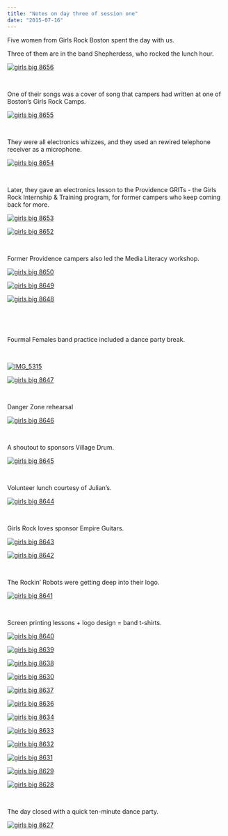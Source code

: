 ```yaml
---
title: "Notes on day three of session one"
date: "2015-07-16"
---
```


Five women from Girls Rock Boston spent the day with us.

Three of them are in the band Shepherdess, who rocked the lunch hour.

[![girls big 8656](images/girls-big-8656.jpg)](http://girlsrockri.org/wp-content/uploads/2015/07/girls-big-8656.jpg)

 

One of their songs was a cover of song that campers had written at one of Boston’s Girls Rock Camps.

[![girls big 8655](images/girls-big-8655.jpg)](http://girlsrockri.org/wp-content/uploads/2015/07/girls-big-8655.jpg)

 

They were all electronics whizzes, and they used an rewired telephone receiver as a microphone.

[![girls big 8654](images/girls-big-8654.jpg)](http://girlsrockri.org/wp-content/uploads/2015/07/girls-big-8654.jpg)

 

Later, they gave an electronics lesson to the Providence GRITs - the Girls Rock Internship & Training program, for former campers who keep coming back for more.

[![girls big 8653](images/girls-big-8653.jpg)](http://girlsrockri.org/wp-content/uploads/2015/07/girls-big-8653.jpg)

[![girls big 8652](images/girls-big-8652.jpg)](http://girlsrockri.org/wp-content/uploads/2015/07/girls-big-8652.jpg)

 

Former Providence campers also led the Media Literacy workshop.

[![girls big 8650](images/girls-big-8650.jpg)](http://girlsrockri.org/wp-content/uploads/2015/07/girls-big-8650.jpg)

[![girls big 8649](images/girls-big-8649.jpg)](http://girlsrockri.org/wp-content/uploads/2015/07/girls-big-8649.jpg)

[![girls big 8648](images/girls-big-8648.jpg)](http://girlsrockri.org/wp-content/uploads/2015/07/girls-big-8648.jpg)

 

 

Fourmal Females band practice included a dance party break.

 

[![IMG_5315](images/IMG_5315.jpg)](http://girlsrockri.org/wp-content/uploads/2015/07/IMG_5315.jpg)

[![girls big 8647](images/girls-big-8647.jpg)](http://girlsrockri.org/wp-content/uploads/2015/07/girls-big-8647.jpg)

 

Danger Zone rehearsal

[![girls big 8646](images/girls-big-8646.jpg)](http://girlsrockri.org/wp-content/uploads/2015/07/girls-big-8646.jpg)

 

A shoutout to sponsors Village Drum.

[![girls big 8645](images/girls-big-8645.jpg)](http://girlsrockri.org/wp-content/uploads/2015/07/girls-big-8645.jpg)

 

Volunteer lunch courtesy of Julian’s.

[![girls big 8644](images/girls-big-8644.jpg)](http://girlsrockri.org/wp-content/uploads/2015/07/girls-big-8644.jpg)

 

Girls Rock loves sponsor Empire Guitars.

[![girls big 8643](images/girls-big-8643.jpg)](http://girlsrockri.org/wp-content/uploads/2015/07/girls-big-8643.jpg)

[![girls big 8642](images/girls-big-8642.jpg)](http://girlsrockri.org/wp-content/uploads/2015/07/girls-big-8642.jpg)

 

The Rockin’ Robots were getting deep into their logo.

[![girls big 8641](images/girls-big-8641.jpg)](http://girlsrockri.org/wp-content/uploads/2015/07/girls-big-8641.jpg)

 

Screen printing lessons + logo design = band t-shirts.

[![girls big 8640](images/girls-big-8640.jpg)](http://girlsrockri.org/wp-content/uploads/2015/07/girls-big-8640.jpg)

[![girls big 8639](images/girls-big-8639.jpg)](http://girlsrockri.org/wp-content/uploads/2015/07/girls-big-8639.jpg)

[![girls big 8638](images/girls-big-8638.jpg)](http://girlsrockri.org/wp-content/uploads/2015/07/girls-big-8638.jpg)

[![girls big 8630](images/girls-big-8630.jpg)](http://girlsrockri.org/wp-content/uploads/2015/07/girls-big-8630.jpg)

[![girls big 8637](images/girls-big-8637.jpg)](http://girlsrockri.org/wp-content/uploads/2015/07/girls-big-8637.jpg)

[![girls big 8636](images/girls-big-8636.jpg)](http://girlsrockri.org/wp-content/uploads/2015/07/girls-big-8636.jpg)

[![girls big 8634](images/girls-big-8634.jpg)](http://girlsrockri.org/wp-content/uploads/2015/07/girls-big-8634.jpg)

[![girls big 8633](images/girls-big-8633.jpg)](http://girlsrockri.org/wp-content/uploads/2015/07/girls-big-8633.jpg)

[![girls big 8632](images/girls-big-8632.jpg)](http://girlsrockri.org/wp-content/uploads/2015/07/girls-big-8632.jpg)

[![girls big 8631](images/girls-big-8631.jpg)](http://girlsrockri.org/wp-content/uploads/2015/07/girls-big-8631.jpg)

[![girls big 8629](images/girls-big-8629.jpg)](http://girlsrockri.org/wp-content/uploads/2015/07/girls-big-8629.jpg)

[![girls big 8628](images/girls-big-8628.jpg)](http://girlsrockri.org/wp-content/uploads/2015/07/girls-big-8628.jpg)

 

The day closed with a quick ten-minute dance party.

[![girls big 8627](images/girls-big-8627.jpg)](http://girlsrockri.org/wp-content/uploads/2015/07/girls-big-8627.jpg)
